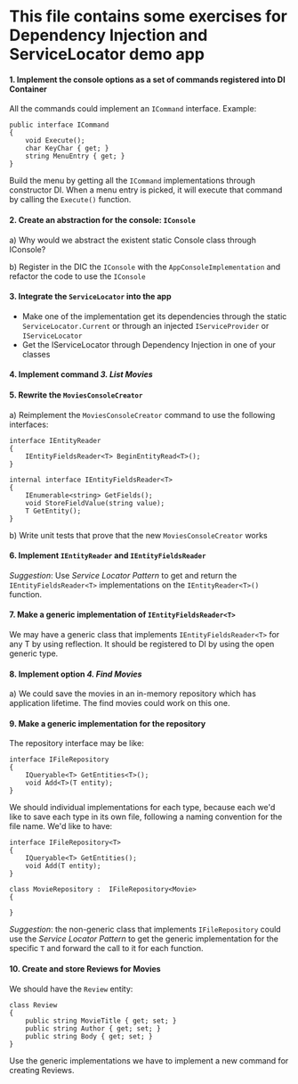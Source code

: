 ﻿# This file contains some exercises for Dependency Injection and ServiceLocator demo app

#### 1. Implement the console options as a set of commands registered into DI Container

All the commands could implement an `ICommand` interface. Example:
```
public interface ICommand
{
    void Execute();
    char KeyChar { get; }
    string MenuEntry { get; }
}
```

Build the menu by getting all the `ICommand` implementations through constructor DI. When a menu entry is picked, it will execute that command by calling the `Execute()` function.

#### 2. Create an abstraction for the console: `IConsole`

a) Why would we abstract the existent static Console class through IConsole? 

b) Register in the DIC the `IConsole` with the `AppConsoleImplementation` and refactor the code to use the `IConsole`

#### 3. Integrate the `ServiceLocator` into the app

 - Make one of the implementation get its dependencies through the static `ServiceLocator.Current` or through an injected `IServiceProvider` or `IServiceLocator`
 - Get the IServiceLocator through Dependency Injection in one of your classes

#### 4. Implement command *3. List Movies*

#### 5. Rewrite the `MoviesConsoleCreator`

a) Reimplement the `MoviesConsoleCreator` command to use the following interfaces:

```
interface IEntityReader
{
    IEntityFieldsReader<T> BeginEntityRead<T>();
}

internal interface IEntityFieldsReader<T>
{
    IEnumerable<string> GetFields();
    void StoreFieldValue(string value);
    T GetEntity();
}
```

b) Write unit tests that prove that the new `MoviesConsoleCreator` works


#### 6. Implement `IEntityReader` and `IEntityFieldsReader`

*Suggestion*: Use *Service Locator Pattern* to get and return the `IEntityFieldsReader<T>` implementations on the `IEntityReader<T>()` function.

#### 7. Make a generic implementation of  `IEntityFieldsReader<T>`

We may have a generic class that implements `IEntityFieldsReader<T>` for any T by using reflection. It should be registered to DI by using the open generic type.


#### 8. Implement option *4. Find Movies*

a) We could save the movies in an in-memory repository which has application lifetime.
The find movies could work on this one.

#### 9. Make a generic implementation for the repository

The repository interface may be like:

```
interface IFileRepository
{
    IQueryable<T> GetEntities<T>();
    void Add<T>(T entity);
}
```

We should individual implementations for each type, because each we'd like to save each type in its own file, following a naming convention for the file name. We'd like to have:

```
interface IFileRepository<T>
{
    IQueryable<T> GetEntities();
    void Add(T entity);
}

class MovieRepository :  IFileRepository<Movie>
{

}
```

*Suggestion*: the non-generic class that implements `IFileRepository` could use the *Service Locator Pattern* to get the generic implementation for the specific `T` and forward the call to it for each function.



#### 10. Create and store Reviews for Movies

We should have the `Review` entity:

```
class Review
{
    public string MovieTitle { get; set; }
    public string Author { get; set; }
    public string Body { get; set; }
}
```

Use the generic implementations we have to implement a new command for creating Reviews.